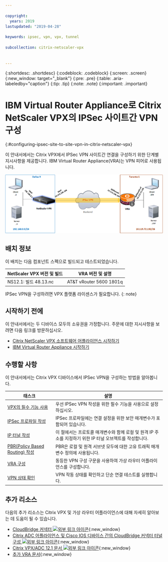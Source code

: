 ```yaml
---

copyright:
  years: 2019
lastupdated: "2019-04-28"

keywords: ipsec, vpn, vpx, tunnel

subcollection: citrix-netscaler-vpx


---
```


{:shortdesc: .shortdesc}
{:codeblock: .codeblock}
{:screen: .screen}
{:new_window: target="_blank"}
{:pre: .pre}
{:table: .aria-labeledby="caption"}
{:tip: .tip}
{:note: .note}
{:important: .important}

# IBM Virtual Router Appliance로 Citrix NetScaler VPX의 IPSec 사이트간 VPN 구성
{:#configuring-ipsec-site-to-site-vpn-in-citrix-netscaler-vpx}

이 안내서에서는 Citrix VPX에서 IPSec VPN 사이트간 연결을 구성하기 위한 단계별 지시사항을 제공합니다. IBM Virtual Router Appliance(VRA)는 VPN 피어로 사용됩니다. 

<img src="images/ipsec1.png" alt="그림" style="width: 600px;"/>

## 배치 정보
이 배치는 다음 컴포넌트 스펙으로 빌드되고 테스트되었습니다.

| NetScaler VPX 버전 및 빌드	| VRA 버전 및 설명| 
| ------------- | ------------- | 
| NS12.1: 빌드 48.13.nc | AT&T vRouter 5600 1801q |

IPSec VPN을 구성하려면 VPX 플랫폼 라이센스가 필요합니다.
{: note}

## 시작하기 전에

이 안내서에서는 두 디바이스 모두의 소유권을 가정합니다. 주문에 대한 지시사항을 보려면 다음 링크를 방문하십시오. 

-	[Citrix NetScaler VPX 소프트웨어 어플라이언스 시작하기](/docs/infrastructure/citrix-netscaler-vpx?topic=citrix-netscaler-vpx-getting-started)
-	[IBM Virtual Router Appliance 시작하기](/docs/infrastructure/virtual-router-appliance?topic=virtual-router-appliance-getting-started)

## 수행할 사항

이 안내서에서는 Citrix VPX 디바이스에서 IPSec VPN을 구성하는 방법을 알아봅니다.

태스크  |설명
------------- | -------------
[VPX의 필수 기능 사용](/docs/infrastructure/citrix-netscaler-vpx?topic=citrix-netscaler-vpx-enable-required-features-in-vpx) |우선 IPSec VPN 작성을 위한 필수 기능을 사용으로 설정하십시오. 
[IPSec 프로파일 작성](/docs/infrastructure/citrix-netscaler-vpx?topic=citrix-netscaler-vpx-creating-ipsec-profile) |IPSec 프로파일에는 연결 설정을 위한 보안 매개변수가 포함되어 있습니다. 
[IP 터널 작성](/docs/infrastructure/citrix-netscaler-vpx?topic=citrix-netscaler-vpx-creating-ip-tunnel) |이 절에서는 프로토콜 매개변수와 함께 로컬 및 원격 IP 주소를 지정하기 위한 IP 터널 오브젝트를 작성합니다. 
[PBR(Policy Based Routing) 작성](/docs/infrastructure/citrix-netscaler-vpx?topic=citrix-netscaler-vpx-creating-policy-based-routing) | PBR은 로컬 및 원격 서브넷 모두에 대한 고유 트래픽 매개변수 정의에 사용됩니다. 
[VRA 구성](/docs/infrastructure/citrix-netscaler-vpx?topic=citrix-netscaler-vpx-configuring-vra) | 동등한 VPN 구성 구문을 사용하여 가상 라우터 어플라이언스를 구성합니다. 
[VPN 상태 확인](/docs/infrastructure/citrix-netscaler-vpx?topic=citrix-netscaler-vpx-verifying-vpn-tunnel-connection) | VPN 작동 상태를 확인하고 단순 연결 테스트를 실행합니다. 

## 추가 리소스
다음의 추가 리소스는 Citrix VPX 및 가상 라우터 어플라이언스에 대해 자세히 알아보는 데 도움이 될 수 있습니다.

* [CloudBridge 커넥터 ![외부 링크 아이콘](../../icons/launch-glyph.svg "외부 링크 아이콘")](https://docs.citrix.com/en-us/citrix-adc/12-1/system/cloudbridge-connector-introduction.html){:new_window}
* [Citrix ADC 어플라이언스 및 Cisco IOS 디바이스 간의 CloudBridge 커넥터 터널 구성 ![외부 링크 아이콘](../../icons/launch-glyph.svg "외부 링크 아이콘")](https://docs.citrix.com/en-us/citrix-adc/12-1/system/cloudbridge-connector-introduction/cloudbridge-connector-tunnel-cisco.html){:new_window}
* [Citrix VPX/ADC 12.1 문서 ![외부 링크 아이콘](../../icons/launch-glyph.svg "외부 링크 아이콘")](https://docs.citrix.com/en-us/citrix-adc/12-1){:new_window}
* [추가 VRA 문서](/docs/infrastructure/virtual-router-appliance/vra-docs.html#supplemental-vra-documentation){:new_window}
